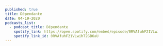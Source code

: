 ```yaml
---
published: true
title: Dépendante
date: 04-19-2020
podcasts_list:
  - podcast_title: Dépendante
    spotify_link: https://open.spotify.com/embed/episode/0RVAfuhF21VLwihT2GB6aU
    spotify_link_id: 0RVAfuhF21VLwihT2GB6aU
---
```

